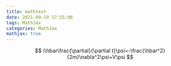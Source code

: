 ```yaml
---
title: mathtest
date: 2021-09-19 17:55:06
tags: MathJax
categories: MathJax
mathjax: true
---
```

$$
i\hbar\frac{\partial}{\partial t}\psi=-\frac{\hbar^2}{2m}\nabla^2\psi+V\psi
$$
